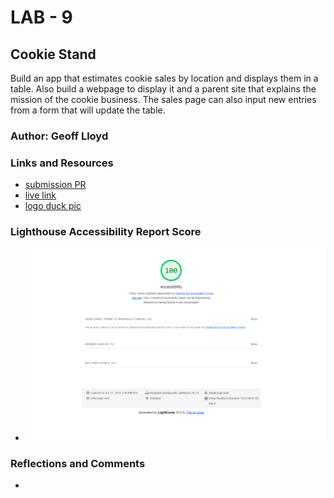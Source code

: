 # LAB - 9

## Cookie Stand

Build an app that estimates cookie sales by location and displays them in a table. Also build a webpage to display it and a parent site that explains the mission of the cookie business. The sales page can also input new entries from a form that will update the table.

### Author: Geoff Lloyd

### Links and Resources

* [submission PR](https://github.com/gorfllord/odd-duck/pull/1)
* [live link](https://gorfllord.github.io/odd-duck)
* [logo duck pic](https://www.freepik.com/free-vector/cool-duck-summer-cartoon-vector-icon-illustration-animal-holiday-icon-concept-isolated-premium-vector-flat-cartoon-style_18305527.htm#query=funny%20duck&position=0&from_view=keyword&track=ais)

### Lighthouse Accessibility Report Score

* ![Lighthouse Accessibility Report Score](odd-duck-accessibility-score.png)

### Reflections and Comments

* 
